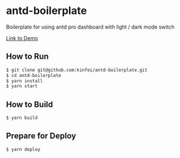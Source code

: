# antd-boilerplate

Boilerplate for using antd pro dashboard with light / dark mode switch

[Link to Demo](https://fir-boilerplate-f7d84.web.app/)

## How to Run

```bash
$ git clone git@github.com:kinfei/antd-boilerplate.git
$ cd antd-boilerplate
$ yarn install
$ yarn start
```

## How to Build

```bash
$ yarn build
```

## Prepare for Deploy

```bash
$ yarn deploy
```
